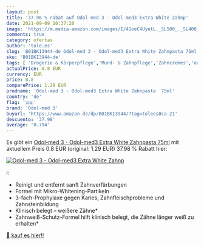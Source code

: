 ```yaml
---
layout: post
title: '37.98 % rabat auf Odol-med 3 - Odol-med3 Extra White Zahnp'
date: 2021-09-09 10:37:20
image: 'https://m.media-amazon.com/images/I/41oeC4UyetL._SL500_._SL400_.jpg'
comments: true
category: ofertas
author: 'tole.es'
slug: 'B01BKI3944-de Odol-med 3 - Odol-med3 Extra White Zahnpasta 75ml'
sku: 'B01BKI3944-de'
tags: [ 'Drogerie & Körperpflege','Mund- & Zahnpflege','Zahncremes','odol-med 3', ]
actualPrice: 0.8 EUR
currency: EUR
price: 0.8
comparePrice: 1.29 EUR
prodname: 'Odol-med 3 - Odol-med3 Extra White Zahnpasta  75ml'
country: 'de'
flag: '🇩🇪'
brand: 'Odol-med 3'
buyurl: 'https://www.amazon.de/dp/B01BKI3944/?tag=tolees0ca-21'
descuento: '37.98'
average: '0.794'
---
```


Es gibt ein [Odol-med 3 - Odol-med3 Extra White Zahnpasta  75ml](https://www.amazon.de/dp/B01BKI3944/?tag=tolees0ca-21) mit aktuellem Preis 0.8 EUR (original: 1.29 EUR) 37.98 % Rabatt hier:

[![Odol-med 3 - Odol-med3 Extra White Zahnp](https://m.media-amazon.com/images/I/41oeC4UyetL._SL500_._SL400_.jpg)](https://www.amazon.de/dp/B01BKI3944/?tag=tolees0ca-21)

ℹ️:

- Reinigt und entfernt sanft Zahnverfärbungen
- Formel mit Mikro-Whitening-Partikeln
- 3-fach-Prophylaxe gegen Karies, Zahnfleischprobleme und Zahnsteinbildung
- Klinisch belegt – weißere Zähne*
- Zahnweiß-Schutz-Formel hilft klinisch belegt, die Zähne länger weiß zu erhalten*

[🛒 kauf es hier!!](https://www.amazon.de/dp/B01BKI3944/?tag=tolees0ca-21)
